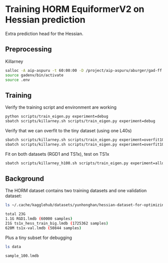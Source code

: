 # Training HORM EquiformerV2 on Hessian prediction

Extra prediction head for the Hessian.

## Preprocessing

Killarney
```bash
salloc -A aip-aspuru -t 60:00:00 -D /project/aip-aspuru/aburger/gad-ff --gres=gpu:l40s:1 --mem=128GB
source gadenv/bin/activate
source .env
```

## Training

Verify the training script and environment are working
```bash
python scripts/train_eigen.py experiment=debug
sbatch scripts/killarney.sh scripts/train_eigen.py experiment=debug
```

Verify that we can overfit to the tiny dataset (using one L40s)
```bash
sbatch scripts/killarney.sh scripts/train_eigen.py experiment=overfit100
sbatch scripts/killarney.sh scripts/train_eigen.py experiment=overfit100 training.loss_type_vec=cosine
```

Fit on both datasets (RGD1 and TS1x), test on TS1x
```bash
sbatch scripts/killarney_h100.sh scripts/train_eigen.py experiment=alldata
```

## Background

The HORM dataset contains two training datasets and one validation dataset:
```bash
ls ~/.cache/kagglehub/datasets/yunhonghan/hessian-dataset-for-optimizing-reactive-mliphorm/versions/5

total 23G
1.1G RGD1.lmdb (60000 samples)
21G ts1x_hess_train_big.lmdb (1725362 samples)
620M ts1x-val.lmdb (50844 samples)
```
Plus a tiny subset for debugging
```bash
ls data

sample_100.lmdb
```
